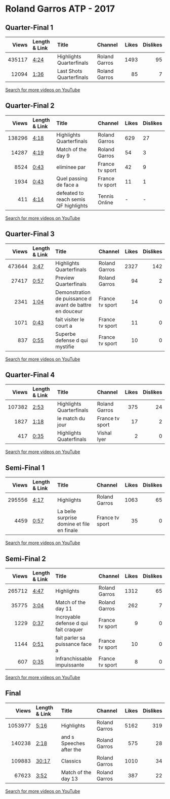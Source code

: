 
# Roland Garros ATP - 2017
    
## Quarter-Final 1
|   Views | Length & Link                                       | Title                      | Channel       |   Likes |   Dislikes |
|--------:|:----------------------------------------------------|:---------------------------|:--------------|--------:|-----------:|
|  435117 | [4:24](https://www.youtube.com/watch?v=UvNAqft62Is) | Highlights   Quarterfinals | Roland Garros |    1493 |         95 |
|   12094 | [1:36](https://www.youtube.com/watch?v=Y_StmsZ1pAA) | Last Shots   Quarterfinals | Roland Garros |      85 |          7 |

[Search for more videos on YouTube](https://www.youtube.com/results?search_query=%22roland+garros%22+%22Ostapenko%22+%22Wozniacki%22+%222017%22+%22highlights%22)     

## Quarter-Final 2
|   Views | Length & Link                                       | Title                                       | Channel         | Likes   | Dislikes   |
|--------:|:----------------------------------------------------|:--------------------------------------------|:----------------|:--------|:-----------|
|  138296 | [4:18](https://www.youtube.com/watch?v=kfvgAATaaFg) | Highlights   Quarterfinals                  | Roland Garros   | 629     | 27         |
|   14287 | [4:19](https://www.youtube.com/watch?v=333QRYNfbtI) | Match of the day 9                          | Roland Garros   | 54      | 3          |
|    8524 | [0:43](https://www.youtube.com/watch?v=Tfa_ERFXcpU) | eliminee par                                | France tv sport | 42      | 9          |
|    1934 | [0:43](https://www.youtube.com/watch?v=LmzKhP1FM4Y) | Quel passing de  face a                     | France tv sport | 11      | 1          |
|     411 | [4:14](https://www.youtube.com/watch?v=Rk2bPM5t4ME) | defeated   to reach   semis   QF highlights | Tennis Online   | -       | -          |

[Search for more videos on YouTube](https://www.youtube.com/results?search_query=%22roland+garros%22+%22Bacsinszky%22+%22Mladenovic%22+%222017%22+%22highlights%22)     

## Quarter-Final 3
|   Views | Length & Link                                       | Title                                                    | Channel         |   Likes |   Dislikes |
|--------:|:----------------------------------------------------|:---------------------------------------------------------|:----------------|--------:|-----------:|
|  473644 | [3:47](https://www.youtube.com/watch?v=fRw5aaPCNYY) | Highlights   Quarterfinals                               | Roland Garros   |    2327 |        142 |
|   27417 | [0:57](https://www.youtube.com/watch?v=WhvpAN4IidQ) | Preview   Quarterfinals                                  | Roland Garros   |      94 |          2 |
|    2341 | [1:04](https://www.youtube.com/watch?v=toq5tr58LYs) | Demonstration de puissance d avant de battre  en douceur | France tv sport |      14 |          0 |
|    1071 | [0:43](https://www.youtube.com/watch?v=kEUAEz_vOyg) | fait visiter le court a                                  | France tv sport |      11 |          0 |
|     837 | [0:55](https://www.youtube.com/watch?v=TBQCJuJpjzA) | Superbe defense d qui mystifie                           | France tv sport |      10 |          0 |

[Search for more videos on YouTube](https://www.youtube.com/results?search_query=%22roland+garros%22+%22Halep%22+%22Svitolina%22+%222017%22+%22highlights%22)     

## Quarter-Final 4
|   Views | Length & Link                                       | Title                      | Channel         |   Likes |   Dislikes |
|--------:|:----------------------------------------------------|:---------------------------|:----------------|--------:|-----------:|
|  107382 | [2:53](https://www.youtube.com/watch?v=6Cfm0AYULpw) | Highlights   Quarterfinals | Roland Garros   |     375 |         24 |
|    1827 | [1:18](https://www.youtube.com/watch?v=XgStMwG-KG8) | le match du jour           | France tv sport |      17 |          2 |
|     417 | [0:35](https://www.youtube.com/watch?v=e3AMc6NlYFE) | Highlights   Quaterfinals  | Vishal Iyer     |       2 |          0 |

[Search for more videos on YouTube](https://www.youtube.com/results?search_query=%22roland+garros%22+%22Pliskova%22+%22Garcia%22+%222017%22+%22highlights%22)     

## Semi-Final 1
|   Views | Length & Link                                       | Title                                        | Channel         |   Likes |   Dislikes |
|--------:|:----------------------------------------------------|:---------------------------------------------|:----------------|--------:|-----------:|
|  295556 | [4:17](https://www.youtube.com/watch?v=CZpV-naj5r8) | Highlights                                   | Roland Garros   |    1063 |         65 |
|    4459 | [0:57](https://www.youtube.com/watch?v=0uJzH0K6aHA) | La belle surprise  domine  et file en finale | France tv sport |      35 |          0 |

[Search for more videos on YouTube](https://www.youtube.com/results?search_query=%22roland+garros%22+%22Ostapenko%22+%22Bacsinszky%22+%222017%22+%22highlights%22)     

## Semi-Final 2
|   Views | Length & Link                                       | Title                                 | Channel         |   Likes |   Dislikes |
|--------:|:----------------------------------------------------|:--------------------------------------|:----------------|--------:|-----------:|
|  265712 | [4:47](https://www.youtube.com/watch?v=bXZotufWwno) | Highlights                            | Roland Garros   |    1312 |         65 |
|   35775 | [3:04](https://www.youtube.com/watch?v=hjhm7Yc4aps) | Match of the day 11                   | Roland Garros   |     262 |          7 |
|    1229 | [0:37](https://www.youtube.com/watch?v=VyQCTwxPVek) | Incroyable defense d qui fait craquer | France tv sport |       9 |          0 |
|    1144 | [0:51](https://www.youtube.com/watch?v=293BqYGWsd8) | fait parler sa puissance face a       | France tv sport |      10 |          0 |
|     607 | [0:35](https://www.youtube.com/watch?v=Lgypic5vin0) | Infranchissable   impuissante         | France tv sport |       8 |          0 |

[Search for more videos on YouTube](https://www.youtube.com/results?search_query=%22roland+garros%22+%22Halep%22+%22Pliskova%22+%222017%22+%22highlights%22)     

## Final
|   Views | Length & Link                                        | Title                     | Channel       |   Likes |   Dislikes |
|--------:|:-----------------------------------------------------|:--------------------------|:--------------|--------:|-----------:|
| 1053977 | [5:16](https://www.youtube.com/watch?v=obUCEKiGnf0)  | Highlights                | Roland Garros |    5162 |        319 |
|  140238 | [2:18](https://www.youtube.com/watch?v=2N6znQyPTj8)  | and  s Speeches after the | Roland Garros |     575 |         28 |
|  109883 | [30:17](https://www.youtube.com/watch?v=LDex-rNqwZ8) | Classics                  | Roland Garros |    1010 |         34 |
|   67623 | [3:52](https://www.youtube.com/watch?v=MDTICyJUtXY)  | Match of the day 13       | Roland Garros |     387 |         22 |

[Search for more videos on YouTube](https://www.youtube.com/results?search_query=%22roland+garros%22+%22Ostapenko%22+%22Halep%22+%222017%22+%22highlights%22)     
